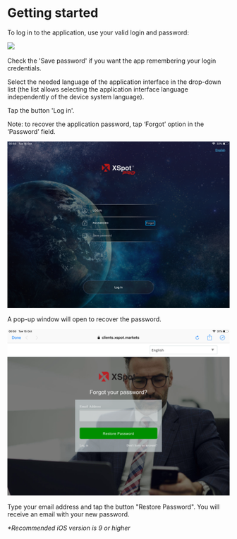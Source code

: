 # Getting started

To log in to the application, use your valid login and password:

![](../../../.gitbook/assets/login-ios-ipad.PNG)

Check the 'Save password' if you want the app remembering your login credentials.

Select the needed language of the application interface in the drop-down list \(the list allows selecting the application interface language independently of the device system language\).

Tap the button 'Log in'.

Note: to recover the application password, tap ‘Forgot’ option in the ‘Password’ field.

![](../../../.gitbook/assets/login-ios-ipad-forgot.PNG)

A pop-up window will open to recover the password.

![](../../../.gitbook/assets/forgot-password-ipad.PNG)

Type your email address and tap the button "Restore Password". You will receive an email with your new password.

_\*Recommended iOS version is 9 or higher_

